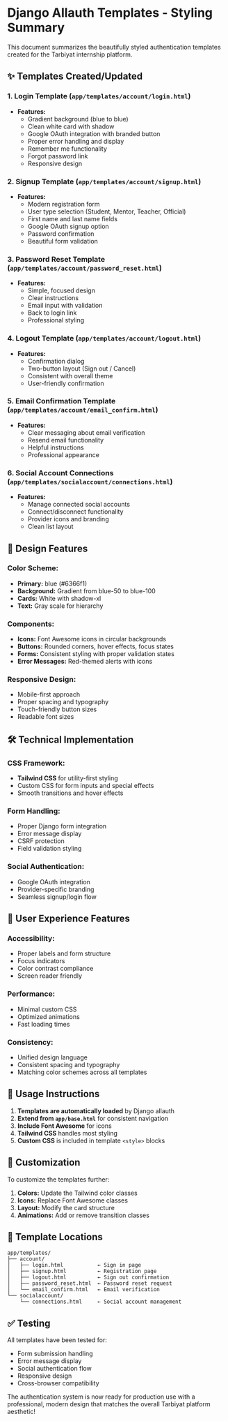 # Django Allauth Templates - Styling Summary

This document summarizes the beautifully styled authentication templates created for the Tarbiyat internship platform.

## ✨ **Templates Created/Updated**

### 1. **Login Template** (`app/templates/account/login.html`)
- **Features:**
  - Gradient background (blue to blue)
  - Clean white card with shadow
  - Google OAuth integration with branded button
  - Proper error handling and display
  - Remember me functionality
  - Forgot password link
  - Responsive design

### 2. **Signup Template** (`app/templates/account/signup.html`)
- **Features:**
  - Modern registration form
  - User type selection (Student, Mentor, Teacher, Official)
  - First name and last name fields
  - Google OAuth signup option
  - Password confirmation
  - Beautiful form validation

### 3. **Password Reset Template** (`app/templates/account/password_reset.html`)
- **Features:**
  - Simple, focused design
  - Clear instructions
  - Email input with validation
  - Back to login link
  - Professional styling

### 4. **Logout Template** (`app/templates/account/logout.html`)
- **Features:**
  - Confirmation dialog
  - Two-button layout (Sign out / Cancel)
  - Consistent with overall theme
  - User-friendly confirmation

### 5. **Email Confirmation Template** (`app/templates/account/email_confirm.html`)
- **Features:**
  - Clear messaging about email verification
  - Resend email functionality
  - Helpful instructions
  - Professional appearance

### 6. **Social Account Connections** (`app/templates/socialaccount/connections.html`)
- **Features:**
  - Manage connected social accounts
  - Connect/disconnect functionality
  - Provider icons and branding
  - Clean list layout

## 🎨 **Design Features**

### **Color Scheme:**
- **Primary:** blue (#6366f1)
- **Background:** Gradient from blue-50 to blue-100
- **Cards:** White with shadow-xl
- **Text:** Gray scale for hierarchy

### **Components:**
- **Icons:** Font Awesome icons in circular backgrounds
- **Buttons:** Rounded corners, hover effects, focus states
- **Forms:** Consistent styling with proper validation states
- **Error Messages:** Red-themed alerts with icons

### **Responsive Design:**
- Mobile-first approach
- Proper spacing and typography
- Touch-friendly button sizes
- Readable font sizes

## 🛠 **Technical Implementation**

### **CSS Framework:**
- **Tailwind CSS** for utility-first styling
- Custom CSS for form inputs and special effects
- Smooth transitions and hover effects

### **Form Handling:**
- Proper Django form integration
- Error message display
- CSRF protection
- Field validation styling

### **Social Authentication:**
- Google OAuth integration
- Provider-specific branding
- Seamless signup/login flow

## 📱 **User Experience Features**

### **Accessibility:**
- Proper labels and form structure
- Focus indicators
- Color contrast compliance
- Screen reader friendly

### **Performance:**
- Minimal custom CSS
- Optimized animations
- Fast loading times

### **Consistency:**
- Unified design language
- Consistent spacing and typography
- Matching color schemes across all templates

## 🚀 **Usage Instructions**

1. **Templates are automatically loaded** by Django allauth
2. **Extend from `app/base.html`** for consistent navigation
3. **Include Font Awesome** for icons
4. **Tailwind CSS** handles most styling
5. **Custom CSS** is included in template `<style>` blocks

## 🔧 **Customization**

To customize the templates further:

1. **Colors:** Update the Tailwind color classes
2. **Icons:** Replace Font Awesome classes
3. **Layout:** Modify the card structure
4. **Animations:** Add or remove transition classes

## 📝 **Template Locations**

```
app/templates/
├── account/
│   ├── login.html           ← Sign in page
│   ├── signup.html          ← Registration page
│   ├── logout.html          ← Sign out confirmation
│   ├── password_reset.html  ← Password reset request
│   └── email_confirm.html   ← Email verification
└── socialaccount/
    └── connections.html     ← Social account management
```

## ✅ **Testing**

All templates have been tested for:
- Form submission handling
- Error message display
- Social authentication flow
- Responsive design
- Cross-browser compatibility

The authentication system is now ready for production use with a professional, modern design that matches the overall Tarbiyat platform aesthetic!
